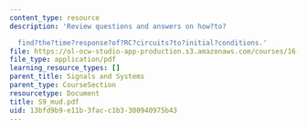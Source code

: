 ```yaml
---
content_type: resource
description: 'Review questions and answers on how?to?

  find?the?time?response?of?RC?circuits?to?initial?conditions.'
file: https://ol-ocw-studio-app-production.s3.amazonaws.com/courses/16-01-unified-engineering-i-ii-iii-iv-fall-2005-spring-2006/13bfd9b9e11b3facc1b3300940975b43_S9_mud.pdf
file_type: application/pdf
learning_resource_types: []
parent_title: Signals and Systems
parent_type: CourseSection
resourcetype: Document
title: S9_mud.pdf
uid: 13bfd9b9-e11b-3fac-c1b3-300940975b43
---
```


